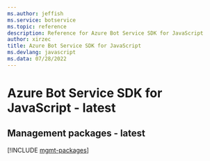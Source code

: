 ```yaml
---
ms.author: jeffish
ms.service: botservice
ms.topic: reference
description: Reference for Azure Bot Service SDK for JavaScript
author: xirzec
title: Azure Bot Service SDK for JavaScript
ms.devlang: javascript
ms.data: 07/28/2022
---
```

# Azure Bot Service SDK for JavaScript - latest

## Management packages - latest
[!INCLUDE [mgmt-packages](bot-service-mgmt-index.md)]